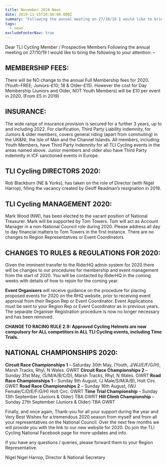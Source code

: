 ```yaml
---
title: November 2019 News
date: 2019-11-15T20:50:00.000Z
summary: "Following the annual meeting on 27/10/19 I would like to bring the following to your attention: –"
tags:
  - news
excludeFooterNav: true
---
```

Dear TLI Cycling Member / Prospective Members
Following the annual meeting on 27/10/19 I would like to bring the following to your attention: –

## MEMBERSHIP FEES:
There will be NO change to the annual Full Membership fees for 2020. (Youth-FREE; Juniors-£10; 18 & Older-£15).
However the cost for Day Membership (Juniors and Older, NOT Youth Members) will be £10 per event in 2020. (From £5 in 2019)

## INSURANCE:
The wide range of insurance provision is secured for a further 3 years, up to and including 2022. For clarification, Third Party Liability indemnity, for Juniors & older members, covers general riding (apart from commuting) in the UK&NI, the Isle of Man and the Channel Islands. All members, including Youth Members, have Third Party Indemnity for all TLI Cycling events in the areas named above. Junior members and older also have Third Party indemnity in ICF sanctioned events in Europe.

## TLI Cycling DIRECTORS 2020:
Rob Blackburn (NE & Yorks), has taken on the role of Director (with Nigel Harrop), filling the vacancy created by Geoff Readman’s resignation in 2018.

## TLI Cycling MANAGEMENT 2020:
Mark Wood (NW), has been elected to the vacant position of National Treasurer. Mark will be supported by Tom Towers. Tom will act as Account Manager in a non-National Council role during 2020. Please address all day to day financial matters to Tom Towers in the first instance. There are no changes to Region Representatives or Event Coordinators

## CHANGES TO RULES & REGULATIONS FOR 2020:
Given the imminent transfer to the RiderHQ admin system for 2020 there will be changes to our procedures for membership and event management from the start of 2020. You will be contacted by RiderHQ in the coming weeks with details of how to rejoin for the coming year.

**Event Organisers** will receive guidance on the procedure for placing proposed events for 2020 on the RHQ website, prior to receiving event approval from their Region Rep or Event Coordinator. Event Applications must be sent to your Region Rep or Event Coordinator as in previous years. The separate Organiser Registration procedure is now no longer necessary and has been removed.

**CHANGE TO RACING RULE 2.9: Approved Cycling Helmets are now compulsory for ALL competitors in ALL TLI Cycling events, including Time Trials.**

## NATIONAL CHAMPIONSHIPS 2020:
**Circuit Race Championships 1** – Saturday 30th May, (Youth, J/WJ/E/F/G/H), Marsh Tracks, Rhyl, N Wales. GWRT
**Circuit Race Championships 2** – Sunday 31st May, (S/M/A/B/C/D), Marsh Tracks, Rhyl, N Wales. GWRT
**Road Race Championships 1** – Sunday 9th August, (J Male/S/M/A/B), Holt Circ. GWRT
**Road Race Championships 2** – Sunday 16th August, (WJ Female/C/D/E/F/G/H) Holt Circ. GWRT
**Time Trial Championship** – Sunday 13th September (Juniors & Older) TBA GWRT
**Hill Climb Championship** – Sunday 27th September (Juniors & Older) TBA GWRT

Finally, and once again, Thank-you for all your support during the year and Very Best Wishes for a tremendous 2020 season from myself and from all your representatives on the National Council. Over the next few months we will provide you with the link to our new website for 2020. Do join the TLI Cycling National Facebook page for more updates and info.

If you have any questions / queries, please forward them to your Region Representative.

Nigel
Nigel Harrop, Director & National Secretary
